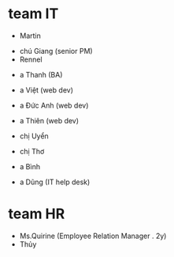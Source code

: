 # team IT

- Martin 
<!-- (Head of IT system . có bằng MBA . 6y ở Vanthiel . 2018-2020 làm BI SA) . 40age-->

- chú Giang (senior PM)
- Rennel
 <!-- (ERP dev) . ~50age -->

- a Thanh (BA)

- a Việt (web dev)
- a Đức Anh (web dev)
- a Thiên (web dev)

- chị Uyển 
<!-- (Senior DB Analysis) -->
- chị Thơ 
<!-- (BI dev) . 2y ở Vanthiel -->
- a Bình 
<!-- (BI dev) . 30t . 1y ở vanthiel -->

- a Dũng (IT help desk)

# team HR

- Ms.Quirine (Employee Relation Manager . 2y)
- Thủy
